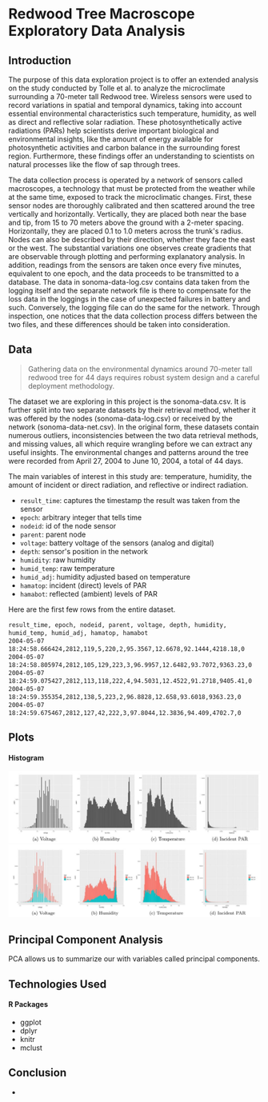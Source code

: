 # Redwood Tree Macroscope Exploratory Data Analysis

## Introduction

The purpose of this data exploration project is to offer an extended analysis on the study conducted by Tolle et al. to analyze the microclimate surrounding a 70-meter tall Redwood tree. Wireless sensors were used to record variations in spatial and temporal dynamics, taking into account essential environmental characteristics such temperature, humidity, as well as direct and reflective solar radiation.
These photosynthetically active radiations (PARs) help scientists derive important biological and environmental insights, like the amount of energy available for photosynthetic activities and carbon balance in the surrounding forest region. Furthermore, these findings offer an understanding to scientists on natural processes like the flow of sap through trees. 

The data collection process is operated by a network of sensors called macroscopes, a technology that must be protected from the weather while at the same time, exposed to track the microclimatic changes.  First, these sensor nodes are thoroughly calibrated and then scattered around the tree vertically and horizontally. Vertically, they are placed both near the base and tip, from 15 to 70 meters above the ground with a 2-meter spacing. Horizontally, they are placed 0.1 to 1.0 meters across the trunk's radius. Nodes can also be described by their direction, whether they face the east or the west. The substantial variations one observes create gradients that are observable through plotting and performing explanatory analysis. In addition, readings from the sensors are taken once every five minutes, equivalent to one epoch, and the data proceeds to be transmitted to a database. The data in sonoma-data-log.csv contains data taken from the logging itself and the separate network file is there to compensate for the loss data in the loggings in the case of unexpected failures in battery and such. Conversely, the logging file can do the same for the network. Through inspection, one notices that the data collection process differs between the two files, and these differences should be taken into consideration.

## Data

> Gathering data on the environmental dynamics around 70-meter tall redwood tree for 44 days requires robust system design and a careful deployment methodology.

The dataset we are exploring in this project is the sonoma-data.csv. It is further split into two separate datasets by their retrieval method, whether it was offered by the nodes (sonoma-data-log.csv) or received by the network (sonoma-data-net.csv). In the original form, these datasets contain numerous outliers, inconsistencies between the two data retrieval methods, and missing values, all which require wrangling before we can extract any useful insights. The environmental changes and patterns around the tree were recorded from April 27, 2004 to June 10, 2004, a total of 44 days.

The main variables of interest in this study are: temperature, humidity, the amount of incident or direct radiation, and reflective or indirect radiation. 

* ``result_time``: captures the timestamp the result was taken from the sensor
* ``epoch``: arbitrary integer that tells time
* ``nodeid``: id of the node sensor
* ``parent``: parent node
* ``voltage``: battery voltage of the sensors (analog and digital)
* ``depth``: sensor's position in the network
* ``humidity``: raw humidity
* ``humid_temp``: raw temperature
* ``humid_adj``: humidity adjusted based on temperature
* ``hamatop``: incident (direct) levels of PAR
* ``hamabot``: reflected (ambient) levels of PAR

Here are the first few rows from the entire dataset.
```
result_time, epoch, nodeid, parent, voltage, depth, humidity, humid_temp, humid_adj, hamatop, hamabot
2004-05-07 18:24:58.666424,2812,119,5,220,2,95.3567,12.6678,92.1444,4218.18,0
2004-05-07 18:24:58.805974,2812,105,129,223,3,96.9957,12.6482,93.7072,9363.23,0
2004-05-07 18:24:59.075427,2812,113,118,222,4,94.5031,12.4522,91.2718,9405.41,0
2004-05-07 18:24:59.355354,2812,138,5,223,2,96.8828,12.658,93.6018,9363.23,0
2004-05-07 18:24:59.675467,2812,127,42,222,3,97.8044,12.3836,94.409,4702.7,0
```

## Plots

#### Histogram
![histogram](https://github.com/janiceji/redwood-eda/blob/main/plots/feature-histograms.JPG)
![histogram2](https://github.com/janiceji/redwood-eda/blob/main/plots/feature-stacked-columns.JPG)

## Principal Component Analysis
PCA allows us to summarize our with variables called principal components.


## Technologies Used
#### R Packages
- ggplot
- dplyr
- knitr
- mclust

## Conclusion
- 